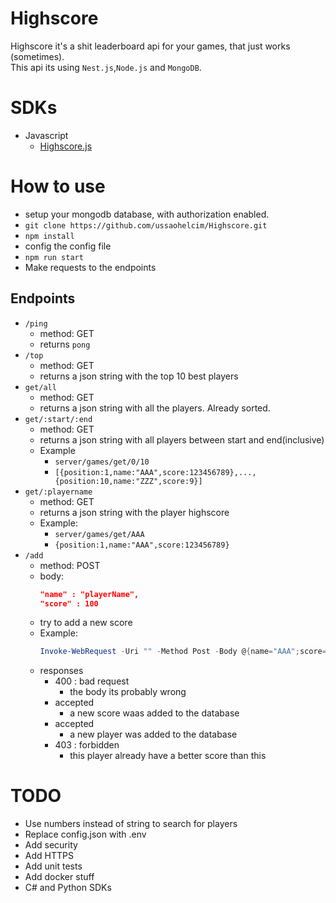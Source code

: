 # Highscore

Highscore it's a shit leaderboard api for your games, that just works (sometimes).  
This api its using `Nest.js`,`Node.js` and `MongoDB`.

# SDKs

- Javascript
	- [Highscore.js](https://github.com/ussaohelcim/Highscore.js)

# How to use

- setup your mongodb database, with authorization enabled.
- `git clone https://github.com/ussaohelcim/Highscore.git`  
- `npm install`  
- config the config file  
- `npm run start`  
- Make requests to the endpoints  

## Endpoints

- `/ping`
	- method: GET
	- returns `pong`
- `/top`
	- method: GET
	- returns a json string with the top 10 best players
- `get/all`
	- method: GET
	- returns a json string with all the players. Already sorted. 
- `get/:start/:end`
	- method: GET
	- returns a json string with all players between start and end(inclusive)
	- Example
		- `server/games/get/0/10`
		- `[{position:1,name:"AAA",score:123456789},...,{position:10,name:"ZZZ",score:9}]`
- `get/:playername`
	- method: GET
	- returns a json string with the player highscore
	- Example:
		- `server/games/get/AAA`
		- `{position:1,name:"AAA",score:123456789}`
- `/add`
	- method: POST
	- body:
		```json
		"name" : "playerName",
		"score" : 100
		```
	- try to add a new score
	- Example:
		```powershell
		Invoke-WebRequest -Uri "" -Method Post -Body @{name="AAA";score=200;}
		```
	- responses
		- 400 : bad request
			- the body its probably wrong
		- accepted
			- a new score waas added to the database
		- accepted
			- a new player was added to the database
		- 403 : forbidden
			- this player already have a better score than this

# TODO

- Use numbers instead of string to search for players
- Replace config.json with .env
- Add security  
- Add HTTPS  
- Add unit tests
- Add docker stuff
- C# and Python SDKs 

